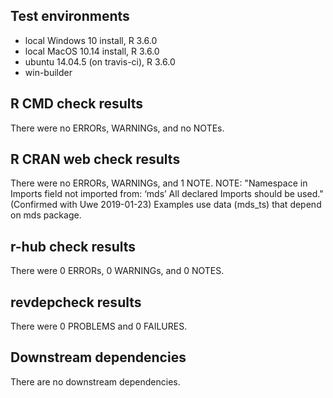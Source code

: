 ## Test environments
* local Windows 10 install, R 3.6.0
* local MacOS 10.14 install, R 3.6.0
* ubuntu 14.04.5 (on travis-ci), R 3.6.0
* win-builder

## R CMD check results
There were no ERRORs, WARNINGs, and no NOTEs.

## R CRAN web check results
There were no ERRORs, WARNINGs, and 1 NOTE.
NOTE: "Namespace in Imports field not imported from: ‘mds’
  All declared Imports should be used."
(Confirmed with Uwe 2019-01-23) Examples use data (mds_ts) that depend on mds package.

## r-hub check results
There were 0 ERRORs, 0 WARNINGs, and 0 NOTES.

## revdepcheck results
There were 0 PROBLEMS and 0 FAILURES.

## Downstream dependencies
There are no downstream dependencies.
